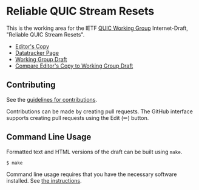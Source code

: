 # Reliable QUIC Stream Resets

This is the working area for the IETF [QUIC Working Group](https://datatracker.ietf.org/wg/quic/documents/) Internet-Draft, "Reliable QUIC Stream Resets".

* [Editor's Copy](https://quicwg.github.io/reliable-stream-reset/#go.draft-ietf-quic-reliable-stream-reset.html)
* [Datatracker Page](https://datatracker.ietf.org/doc/draft-ietf-quic-reliable-stream-reset)
* [Working Group Draft](https://datatracker.ietf.org/doc/html/draft-ietf-quic-reliable-stream-reset)
* [Compare Editor's Copy to Working Group Draft](https://quicwg.github.io/reliable-stream-reset/#go.draft-ietf-quic-reliable-stream-reset.diff)


## Contributing

See the
[guidelines for contributions](https://github.com/quicwg/reliable-stream-reset/blob/master/CONTRIBUTING.md).

Contributions can be made by creating pull requests.
The GitHub interface supports creating pull requests using the Edit (✏) button.


## Command Line Usage

Formatted text and HTML versions of the draft can be built using `make`.

```sh
$ make
```

Command line usage requires that you have the necessary software installed.  See
[the instructions](https://github.com/martinthomson/i-d-template/blob/main/doc/SETUP.md).

